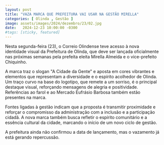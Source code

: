 ```yaml
---
layout: post
title: "VAZA MARCA QUE PREFEITURA VAI USAR NA GESTÃO MIRELLA"
categories: [ Olinda , Gestão ]
image: assets/images/2024/dezembro/23/02.jpg
date:   2024-12-23 10:00:00 -0300
#tags: [sticky, featured]
---
```

Nesta segunda-feira (23), o Correio Olindense teve acesso à nova identidade visual da Prefeitura de Olinda, que deve ser lançada oficialmente nas próximas semanas pela prefeita eleita Mirella Almeida e o vice-prefeito Chiquinho.

A marca traz o slogan "A Cidade da Gente" e aposta em cores vibrantes e elementos que representam a diversidade e o espírito acolhedor de Olinda. Um traço curvo na base do logotipo, que remete a um sorriso, é o principal destaque visual, reforçando mensagens de alegria e positividade. Referências ao farol e ao Mercado Eufrásio Barbosa também estão presentes na marca.

Fontes ligadas à gestão indicam que a proposta é transmitir proximidade e reforçar o compromisso da administração com a inclusão e a participação cidadã. A nova marca também busca refletir o espírito comunitário e a essência cultural da cidade, marcando o início de um novo ciclo de gestão.

A prefeitura ainda não confirmou a data de lançamento, mas o vazamento já está gerando repercussão.
